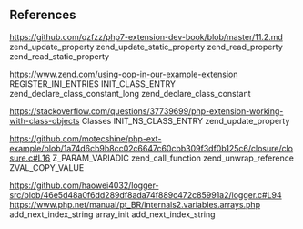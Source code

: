 ## References

https://github.com/qzfzz/php7-extension-dev-book/blob/master/11.2.md
	zend_update_property
	zend_update_static_property
	zend_read_property
	zend_read_static_property


https://www.zend.com/using-oop-in-our-example-extension
	REGISTER_INI_ENTRIES
	INIT_CLASS_ENTRY
	zend_declare_class_constant_long
	zend_declare_class_constant


https://stackoverflow.com/questions/37739699/php-extension-working-with-class-objects
	Classes
	INIT_NS_CLASS_ENTRY
	zend_update_property

https://github.com/motecshine/php-ext-example/blob/1a74d6cb9b8cc02c6647c60cbb309f3df0b125c6/closure/closure.c#L16
	Z_PARAM_VARIADIC
	zend_call_function
	zend_unwrap_reference
	ZVAL_COPY_VALUE

https://github.com/haowei4032/logger-src/blob/46e5d48a0f6dd289df8ada74f889c472c85991a2/logger.c#L94
https://www.php.net/manual/pt_BR/internals2.variables.arrays.php
	add_next_index_string
	array_init
	add_next_index_string
